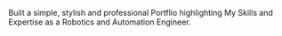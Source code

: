 Built a simple, stylish and professional Portflio highlighting My Skills and Expertise as a Robotics and Automation Engineer.
